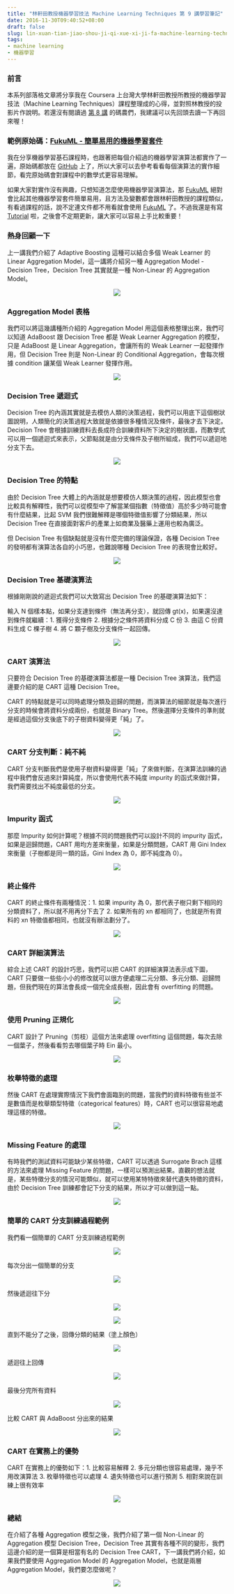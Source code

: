 ```yaml
---
title: "林軒田教授機器學習技法 Machine Learning Techniques 第 9 講學習筆記"
date: 2016-11-30T09:40:52+08:00
draft: false
slug: lin-xuan-tian-jiao-shou-ji-qi-xue-xi-ji-fa-machine-learning-techniques-di-9-jiang-xue-xi-bi-ji
tags:
- machine learning
- 機器學習
---
```


### 前言

本系列部落格文章將分享我在 Coursera 上台灣大學林軒田教授所教授的機器學習技法（Machine Learning Techniques）課程整理成的心得，並對照林教授的投影片作說明。若還沒有閱讀過 [第 8 講](http://blog.fukuball.com/lin-xuan-tian-jiao-shou-ji-qi-xue-xi-ji-fa-machine-learning-techniques-di-8-jiang-xue-xi-bi-ji/) 的碼農們，我建議可以先回頭去讀一下再回來喔！

### 範例原始碼：[FukuML - 簡單易用的機器學習套件](https://github.com/fukuball/fuku-ml)

我在分享機器學習基石課程時，也跟著把每個介紹過的機器學習演算法都實作了一遍，原始碼都放在 [GitHub](https://github.com/fukuball/fuku-ml) 上了，所以大家可以去參考看看每個演算法的實作細節，看完原始碼會對課程中的數學式更容易理解。

如果大家對實作沒有興趣，只想知道怎麼使用機器學習演算法，那 [FukuML](https://github.com/fukuball/fuku-ml) 絕對會比起其他機器學習套件簡單易用，且方法及變數都會跟林軒田教授的課程類似，有看過課程的話，說不定連文件都不用看就會使用 [FukuML](https://github.com/fukuball/fuku-ml) 了。不過我還是有寫 [Tutorial](https://github.com/fukuball/FukuML-Tutorial) 啦，之後會不定期更新，讓大家可以容易上手比較重要！

### 熱身回顧一下

上一講我們介紹了 Adaptive Boosting 這種可以結合多個 Weak Learner 的 Linear Aggregation Model，這一講將介紹另一種 Aggregation Model - Decision Tree，Decision Tree 其實就是一種 Non-Linear 的 Aggregation Model。

<p style="text-align:center">
    <img src="http://static.obeobe.com/image/blog-image/Machine-Learning-Techniques-09-01.png">
</p>

### Aggregation Model 表格

我們可以將這幾講種所介紹的 Aggregation Model 用這個表格整理出來，我們可以知道 AdaBoost 跟 Decision Tree 都是 Weak Learner Aggregation 的模型，只是 AdaBoost 是 Linear Aggregation，會讓所有的 Weak Learner 一起發揮作用，但 Decision Tree 則是 Non-Linear 的 Conditional Aggregation，會每次根據 condition 讓某個 Weak Learner 發揮作用。

<p style="text-align:center">
    <img src="http://static.obeobe.com/image/blog-image/Machine-Learning-Techniques-09-02.png">
</p>

### Decision Tree 遞迴式

Decision Tree 的內涵其實就是去模仿人類的決策過程，我們可以用底下這個樹狀圖說明，人類簡化的決策過程大致就是依據很多種情況及條件，最後才去下決定。Decision Tree 會根據訓練資料去長成符合訓練資料所下決定的樹狀圖，而數學式可以用一個遞迴式來表示，父節點就是由分支條件及子樹所組成，我們可以遞迴地分支下去。

<p style="text-align:center">
    <img src="http://static.obeobe.com/image/blog-image/Machine-Learning-Techniques-09-04.png">
</p>

### Decision Tree 的特點

由於 Decision Tree 大體上的內涵就是想要模仿人類決策的過程，因此模型也會比較具有解釋性，我們可以從模型中了解當某個指數（特徵值）高於多少時可能會有什麼結果，比起 SVM 我們很難解釋是哪個特徵值影響了分類結果，所以 Decision Tree 在直接面對客戶的產業上如商業及醫藥上運用也較為廣泛。

但 Decision Tree 有個缺點就是沒有什麼完備的理論保證，各種 Decision Tree 的發明都有演算法各自的小巧思，也難說哪種 Decision Tree 的表現會比較好。

<p style="text-align:center">
    <img src="http://static.obeobe.com/image/blog-image/Machine-Learning-Techniques-09-05.png">
</p>

### Decision Tree 基礎演算法

根據剛剛說的遞迴式我們可以大致寫出 Decision Tree 的基礎演算法如下：

輸入 N 個樣本點，如果分支達到條件（無法再分支），就回傳 gt(x)，如果還沒達到條件就繼續：1. 獲得分支條件 2. 根據分之條件將資料分成 C 份 3. 由這 C 份資料生成 C 棵子樹 4. 將 C 顆子樹及分支條件一起回傳。

<p style="text-align:center">
    <img src="http://static.obeobe.com/image/blog-image/Machine-Learning-Techniques-09-06.png">
</p>

### CART 演算法

只要符合 Decision Tree 的基礎演算法都是一種 Decision Tree 演算法，我們這邊要介紹的是 CART 這種 Decision Tree。

CART 的特點就是可以同時處理分類及迴歸的問題，而演算法的細節就是每次進行分支的時候會將資料分成兩份，也就是 Binary Tree。然後選擇分支條件的準則就是經過這個分支後底下的子樹資料變得更「純」了。

<p style="text-align:center">
    <img src="http://static.obeobe.com/image/blog-image/Machine-Learning-Techniques-09-07.png">
</p>

### CART 分支判斷：純不純

CART 分支判斷我們是使用子樹資料變得更「純」了來做判斷，在演算法訓練的過程中我們會反過來計算純度，所以會使用代表不純度 impurity 的函式來做計算，我們需要找出不純度最低的分支。

<p style="text-align:center">
    <img src="http://static.obeobe.com/image/blog-image/Machine-Learning-Techniques-09-08.png">
</p>

### Impurity 函式

那麼 Impurity 如何計算呢？根據不同的問題我們可以設計不同的 impurity 函式，如果是迴歸問題，CART 用均方差來衡量，如果是分類問題，CART 用 Gini Index 來衡量（子樹都是同一類的話，Gini Index 為 0，即不純度為 0）。

<p style="text-align:center">
    <img src="http://static.obeobe.com/image/blog-image/Machine-Learning-Techniques-09-09.png">
</p>

### 終止條件

CART 的終止條件有兩種情況：1. 如果 impurity 為 0，那代表子樹只剩下相同的分類資料了，所以就不用再分下去了 2. 如果所有的 xn 都相同了，也就是所有資料的 xn 特徵值都相同，也就沒有辦法劃分了。

<p style="text-align:center">
    <img src="http://static.obeobe.com/image/blog-image/Machine-Learning-Techniques-09-10.png">
</p>

### CART 詳細演算法

綜合上述 CART 的設計巧思，我們可以把 CART 的詳細演算法表示成下圖，CART 只要做一些些小小的修改就可以很方便處理二元分類、多元分類、迴歸問題，但我們現在的算法會長成一個完全成長樹，因此會有 overfitting 的問題。

<p style="text-align:center">
    <img src="http://static.obeobe.com/image/blog-image/Machine-Learning-Techniques-09-11.png">
</p>

### 使用 Pruning 正規化

CART 設計了 Pruning（剪枝）這個方法來處理 overfitting 這個問題，每次去除一個葉子，然後看看剪去哪個葉子時 Ein 最小。

<p style="text-align:center">
    <img src="http://static.obeobe.com/image/blog-image/Machine-Learning-Techniques-09-12.png">
</p>

### 枚舉特徵的處理

然後 CART 在處理實際情況下我們會面臨到的問題，當我們的資料特徵有些並不是數值而是枚舉類型特徵（categorical features）時，CART 也可以很容易地處理這樣的特徵。

<p style="text-align:center">
    <img src="http://static.obeobe.com/image/blog-image/Machine-Learning-Techniques-09-13.png">
</p>

### Missing Feature 的處理

有時我們的測試資料可能缺少某些特徵，CART 可以透過 Surrogate Brach 這樣的方法來處理 Missing Feature 的問題，一樣可以預測出結果。直觀的想法就是，某些特徵分支的情況可能類似，就可以使用某特特徵來替代遺失特徵的資料，由於 Decision Tree 訓練都會記下分支的結果，所以才可以做到這一點。

<p style="text-align:center">
    <img src="http://static.obeobe.com/image/blog-image/Machine-Learning-Techniques-09-14.png">
</p>

### 簡單的 CART 分支訓練過程範例

我們看一個簡單的 CART 分支訓練過程範例

<p style="text-align:center">
    <img src="http://static.obeobe.com/image/blog-image/Machine-Learning-Techniques-09-15.png">
</p>

每次分出一個簡單的分支

<p style="text-align:center">
    <img src="http://static.obeobe.com/image/blog-image/Machine-Learning-Techniques-09-16.png">
</p>

然後遞迴往下分

<p style="text-align:center">
    <img src="http://static.obeobe.com/image/blog-image/Machine-Learning-Techniques-09-17.png">
</p>

<p style="text-align:center">
    <img src="http://static.obeobe.com/image/blog-image/Machine-Learning-Techniques-09-18.png">
</p>

直到不能分了之後，回傳分類的結果（塗上顏色）

<p style="text-align:center">
    <img src="http://static.obeobe.com/image/blog-image/Machine-Learning-Techniques-09-19.png">
</p>

遞迴往上回傳

<p style="text-align:center">
    <img src="http://static.obeobe.com/image/blog-image/Machine-Learning-Techniques-09-20.png">
</p>

最後分完所有資料

<p style="text-align:center">
    <img src="http://static.obeobe.com/image/blog-image/Machine-Learning-Techniques-09-21.png">
</p>

比較 CART 與 AdaBoost 分出來的結果

<p style="text-align:center">
    <img src="http://static.obeobe.com/image/blog-image/Machine-Learning-Techniques-09-22.png">
</p>

### CART 在實務上的優勢

CART 在實務上的優勢如下：1. 比較容易解釋 2. 多元分類也很容易處理，幾乎不用改演算法 3. 枚舉特徵也可以處理 4. 遺失特徵也可以進行預測 5. 相對來說在訓練上很有效率

<p style="text-align:center">
    <img src="http://static.obeobe.com/image/blog-image/Machine-Learning-Techniques-09-23.png">
</p>

### 總結

在介紹了各種 Aggregation 模型之後，我們介紹了第一個 Non-Linear 的 Aggregation 模型 Decision Tree，Decision Tree 其實有各種不同的變形，我們這邊介紹的是一個算是相當有名的 Decision Tree CART，下一講我們將介紹，如果我們要使用 Aggregation Model 的 Aggregation Model，也就是兩層 Aggregation Model，我們要怎麼做呢？

<p style="text-align:center">
    <img src="http://static.obeobe.com/image/blog-image/Machine-Learning-Techniques-09-24.png">
</p>
